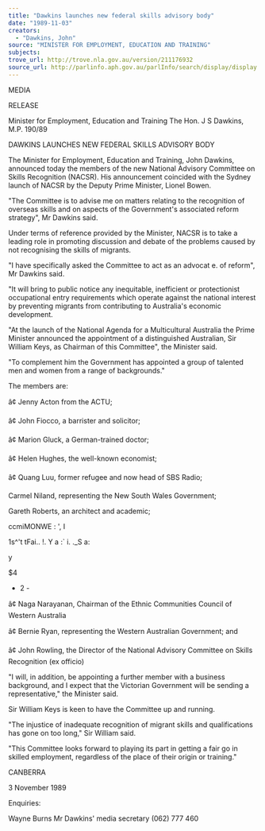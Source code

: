 ```yaml
---
title: "Dawkins launches new federal skills advisory body"
date: "1989-11-03"
creators:
  - "Dawkins, John"
source: "MINISTER FOR EMPLOYMENT, EDUCATION AND TRAINING"
subjects:
trove_url: http://trove.nla.gov.au/version/211176932
source_url: http://parlinfo.aph.gov.au/parlInfo/search/display/display.w3p;query=Id%3A%22media/pressrel/1657015%22
---
```


 MEDIA

 RELEASE

 Minister for Employment, Education and Training The Hon. J S Dawkins, M.P. 190/89

 DAWKINS LAUNCHES NEW FEDERAL SKILLS ADVISORY BODY

 The Minister for Employment, Education and Training, John Dawkins, announced today the members of the new National Advisory Committee on Skills Recognition (NACSR). His announcement coincided with the Sydney launch of NACSR by the Deputy Prime Minister, Lionel Bowen.

 "The Committee is to advise me on matters relating to the recognition of overseas skills and on aspects of the Government's associated reform strategy", Mr Dawkins said.

 Under terms of reference provided by the Minister, NACSR is to take a leading role in promoting discussion and debate of the problems caused by not recognising the skills of migrants.

 "I have specifically asked the Committee to act as an advocat e. of reform", Mr Dawkins said.

 "It will bring to public notice any inequitable, inefficient or protectionist occupational entry requirements which operate against the national interest by preventing migrants from contributing to Australia's economic development.

 "At the launch of the National Agenda for a Multicultural Australia the Prime Minister announced the appointment of a distinguished Australian, Sir William Keys, as Chairman of this Committee", the Minister said.

 "To complement him the Government has appointed a group of talented men and women from a range of backgrounds."

 The members are:

 â¢ Jenny Acton from the ACTU;

 â¢ John Fiocco, a barrister and solicitor;

 â¢ Marion Gluck, a German-trained doctor;

 â¢ Helen Hughes, the well-known economist;

 â¢ Quang Luu, former refugee and now head of SBS Radio;

 Carmel Niland, representing the New South Wales Government;

 Gareth Roberts, an architect and academic;

 ccmiMONWE :  ', I

 1s^'t tFai.. !. Y a :` i. ._S a:

 y

  $4

 - 2 -

 â¢ Naga Narayanan, Chairman of the Ethnic Communities Council of Western Australia

 â¢ Bernie Ryan, representing the Western Australian Government; and

 â¢ John Rowling, the Director of the National Advisory Committee on Skills Recognition (ex officio)

 "I will, in addition, be appointing a further member with a business background, and I expect that the Victorian Government will be sending a representative," the Minister said.

 Sir William Keys is keen to have the Committee up and running.

 "The injustice of inadequate recognition of migrant skills and qualifications has gone on too long," Sir William said.

 "This Committee looks forward to playing its part in getting a fair go in skilled employment, regardless of the place of their origin or training."

 CANBERRA

 3 November 1989

 Enquiries:

 Wayne Burns Mr Dawkins' media secretary (062) 777 460

